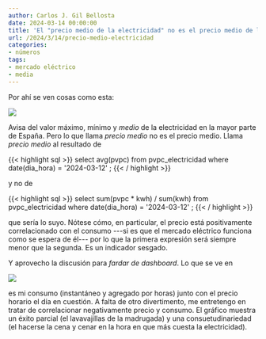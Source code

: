 ```yaml
---
author: Carlos J. Gil Bellosta
date: 2024-03-14 00:00:00
title: 'El "precio medio de la electricidad" no es el precio medio de la electricidad'
url: /2024/3/14/precio-medio-electricidad
categories:
- números
tags:
- mercado eléctrico
- media
---
```


Por ahí se ven cosas como esta:

![](/wp-uploads/2024/precio_medio_electricidad.png#center)

Avisa del valor máximo, mínimo y _medio_ de la electricidad en la mayor parte de España. Pero lo que llama _precio medio_ no es el precio medio. Llama _precio medio_ al resultado de

{{< highlight sql >}}
select avg(pvpc)
from pvpc_electricidad
where
	date(dia_hora) = '2024-03-12'
;
{{< / highlight >}}

y no de

{{< highlight sql >}}
select sum(pvpc * kwh) / sum(kwh)
from pvpc_electricidad
where
	date(dia_hora) = '2024-03-12'
;
{{< / highlight >}}

que sería lo suyo. Nótese cómo, en particular, el precio está positivamente correlacionado con el consumo ---si es que el mercado eléctrico funciona como se espera de él--- por lo que la primera expresión será siempre menor que la segunda. Es un indicador sesgado.

Y aprovecho la discusión para _fardar de dashboard_. Lo que se ve en

![](/wp-uploads/2024/precio_medio_electricidad_frayce.png#center)

es mi consumo (instantáneo y agregado por horas) junto con el precio horario el día en cuestión. A falta de otro divertimento, me entretengo en tratar de correlacionar negativamente precio y consumo. El gráfico muestra un éxito parcial (el lavavajillas de la madrugada) y una consuetudinariedad (el hacerse la cena y cenar en la hora en que más cuesta la electricidad).